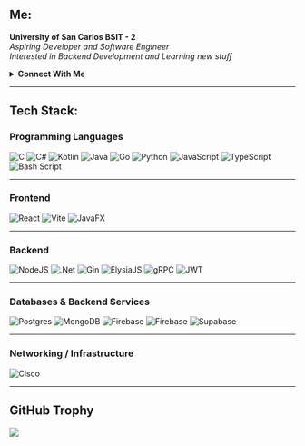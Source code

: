 ## Me:
**University of San Carlos BSIT - 2**  
*Aspiring Developer and Software Engineer* <br>
*Interested in Backend Development and Learning new stuff*

<details>
  <summary><strong>Connect With Me</strong></summary>

  <p>
    <a href="mailto:yousifceballos@gmail.com" target="_blank">
      <img src="https://cdn.jsdelivr.net/gh/devicons/devicon/icons/google/google-original.svg" alt="Gmail" width="24" />
      Gmail
    </a>
  </p>
  <p>
    <a href="https://www.facebook.com/yousif.ceballos/" target="_blank">
      <img src="https://cdn.jsdelivr.net/gh/devicons/devicon/icons/facebook/facebook-original.svg" alt="Facebook" width="24" />
      Facebook
    </a>
  </p>
  <p>
    <a href="https://www.instagram.com/yowsep_/" target="_blank">
      <img src="https://upload.wikimedia.org/wikipedia/commons/e/e7/Instagram_logo_2016.svg" alt="Instagram" width="24" />
      Instagram
    </a>
  </p>
  <p>
    <a href="https://x.com/yow_sep" target="_blank">
      <img src="https://abs.twimg.com/favicons/twitter.2.ico" alt="Twitter/X" width="24" />
      Twitter
    </a>
  </p>

</details>

---

## Tech Stack:

### Programming Languages
![C](https://img.shields.io/badge/c-%2300599C.svg?style=for-the-badge&logo=c&logoColor=white)
![C#](https://img.shields.io/badge/c%23-%23239120.svg?style=for-the-badge&logo=csharp&logoColor=white)
![Kotlin](https://img.shields.io/badge/kotlin-%237F52FF.svg?style=for-the-badge&logo=kotlin&logoColor=white)
![Java](https://img.shields.io/badge/java-%23ED8B00.svg?style=for-the-badge&logo=openjdk&logoColor=white)
![Go](https://img.shields.io/badge/go-%2300ADD8.svg?style=for-the-badge&logo=go&logoColor=white)
![Python](https://img.shields.io/badge/python-3670A0?style=for-the-badge&logo=python&logoColor=ffdd54)
![JavaScript](https://img.shields.io/badge/javascript-%23323330.svg?style=for-the-badge&logo=javascript&logoColor=%23F7DF1E)
![TypeScript](https://img.shields.io/badge/typescript-%23007ACC.svg?style=for-the-badge&logo=typescript&logoColor=white)
![Bash Script](https://img.shields.io/badge/bash_script-%23121011.svg?style=for-the-badge&logo=gnu-bash&logoColor=white)

---

###  Frontend
![React](https://img.shields.io/badge/react-%2320232a.svg?style=for-the-badge&logo=react&logoColor=%2361DAFB)
![Vite](https://img.shields.io/badge/vite-%23646CFF.svg?style=for-the-badge&logo=vite&logoColor=white)
![JavaFX](https://img.shields.io/badge/javafx-%23FF0000.svg?style=for-the-badge&logo=javafx&logoColor=white)

---

###  Backend
![NodeJS](https://img.shields.io/badge/node.js-6DA55F?style=for-the-badge&logo=node.js&logoColor=white)
![.Net](https://img.shields.io/badge/.NET-5C2D91?style=for-the-badge&logo=.net&logoColor=white)
![Gin](https://img.shields.io/badge/gin-%2300ADD8.svg?style=for-the-badge&logo=go&logoColor=white)
![ElysiaJS](https://img.shields.io/badge/elysia-%2300c7b7.svg?style=for-the-badge&logoColor=white)
![gRPC](https://img.shields.io/badge/gRPC-0080FF?style=for-the-badge&logo=grpc&logoColor=white)
![JWT](https://img.shields.io/badge/JWT-black?style=for-the-badge&logo=JSON%20web%20tokens)

---

###  Databases & Backend Services
![Postgres](https://img.shields.io/badge/postgres-%23316192.svg?style=for-the-badge&logo=postgresql&logoColor=white)
![MongoDB](https://img.shields.io/badge/MongoDB-%234ea94b.svg?style=for-the-badge&logo=mongodb&logoColor=white)
![Firebase](https://img.shields.io/badge/firebase-%23039BE5.svg?style=for-the-badge&logo=firebase)
![Firebase](https://img.shields.io/badge/firebase-a08021?style=for-the-badge&logo=firebase&logoColor=ffcd34)
![Supabase](https://img.shields.io/badge/Supabase-3ECF8E?style=for-the-badge&logo=supabase&logoColor=white)

---

### Networking / Infrastructure
![Cisco](https://img.shields.io/badge/cisco-%23049fd9.svg?style=for-the-badge&logo=cisco&logoColor=black)

---

##  GitHub Trophy
![](https://github-profile-trophy.vercel.app/?username=Gnashal&theme=monokai&no-frame=true&no-bg=false&margin-w=4)


